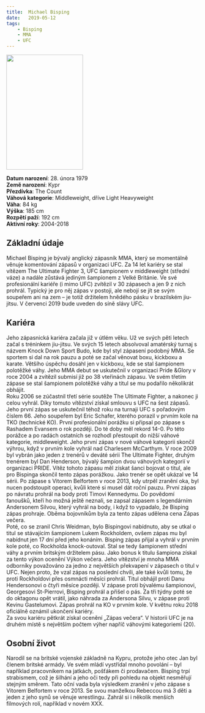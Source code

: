 ```yaml
---
title:  Michael Bisping
date:   2019-05-12
tags: 
    - Bisping
    - MMA
    - UFC
---
```


<img src="https://is.muni.cz/auth/www/488928/Michael-Bisping_obrazek.jpg" width="200" height="300">

**Datum narození**: 28. února 1979 <br>
**Země narození**: Kypr <br>
**Přezdívka**: The Count <br>
**Váhová kategorie**: Middleweight, dříve Light Heavyweight <br>
**Váha**: 84 kg <br>
**Výška**: 185 cm <br>
**Rozpětí paží**: 192 cm <br>
**Aktivní roky**: 2004-2018 <br>

## Základní údaje <br>
Michael Bisping je bývalý anglický zápasník MMA, který se momentálně věnuje komentování zápasů v organizaci UFC. Za 14 let kariéry se stal vítězem The Ultimate Fighter 3, UFC šampionem v middleweight (střední váze) a nadále zůstává jediným šampionem z Velké Británie. Ve své profesionální kariéře (i mimo UFC) zvítězil v 30 zápasech a jen 9 z nich prohrál. Typický je pro něj zápas v postoji, ale nebojí se jít se svým soupeřem ani na zem – je totiž držitelem hnědého pásku v brazilském jiu-jitsu. V červenci 2019 bude uveden do síně slávy UFC. <br>
## Kariéra <br>
Jeho zápasnická kariéra začala již v útlém věku. Už ve svých pěti letech začal s tréninkem jiu-jitsu. Ve svých 15 letech absolvoval amatérský turnaj s názvem Knock Down Sport Budo, kde byl styl zápasení podobný MMA. Se sportem si dal na rok pauzu a poté se začal věnovat boxu, kickboxu a karate. Většího úspěchu dosáhl jen v kickboxu, kde se stal šampionem polotěžké váhy. Jeho MMA debut se uskutečnil v organizaci Pride &Glory v roce 2004 a zvítězil submisí již po 38 vteřinách zápasu. Ve svém třetím zápase se stal šampionem polotěžké váhy a titul se mu podařilo několikrát obhájit. <br>
Roku 2006 se zúčastnil třetí série soutěže The Ultimate Fighter, a nakonec ji celou vyhrál. Díky tomuto vítězství získal smlouvu s UFC na šest zápasů. Jeho první zápas se uskutečnil téhož roku na turnaji UFC s pořadovým číslem 66. Jeho soupeřem byl Eric Schafer, kterého porazil v prvním kole na TKO (technické KO). První profesionální porážku si připsal po zápase s Rashadem Evansem o rok později. Do té doby měl rekord 14-0. Po této porážce a po radách ostatních se rozhodl přestoupit do nižší váhové kategorie, middleweight. Jeho první zápas v nové váhové kategorii skončil výhrou, když v prvním kole vyhrál nad Charlesem McCarthym. V roce 2009 byl vybrán jako jeden z trenérů v deváté sérii The Ultimate Fighter, druhým trenérem byl Dan Henderson, bývalý šampion dvou váhových kategorií v organizaci PRIDE. Vítěz tohoto zápasu měl získat šanci bojovat o titul, ale pro Bispinga skončil tento zápas porážkou. Jako trenér se opět ukázal ve 14 sérii. Po zápase s Vitorem Belfortem v roce 2013, kdy utrpěl zranění oka, byl nucen podstoupit operaci, kvůli které si musel dát roční pauzu. První zápas po návratu prohrál na body proti Timovi Kennedymu. Do povědomí fanoušků, kteří ho možná ještě neznali, se zapsal zápasem s legendárním Andersonem Silvou, který vyhrál na body, i když to vypadalo, že Bisping zápas prohraje. Oběma bojovníkům byla za tento zápas udělena cena Zápas večera. <br>
Poté, co se zranil Chris Weidman, bylo Bispingovi nabídnuto, aby se utkal o titul se stávajícím šampionem Lukem Rockholdem, ovšem zápas mu byl nabídnut jen 17 dní před jeho konáním. Bisping zápas přijal a vyhrál v prvním kole poté, co Rockholda knock-outoval. Stal se tedy šampionem střední váhy a prvním britským držitelem pásu. Jako bonus k titulu šampiona získal za tento výkon ocenění Výkon večera. Jeho vítězství je mnoha MMA odborníky považováno za jedno z největších překvapení v zápasech o titul v UFC. Nejen proto, že vzal zápas na poslední chvíli, ale také kvůli tomu, že proti Rockholdovi přes osmnácti měsíci prohrál. Titul obhájil proti Danu Hendersonovi o čtyři měsíce později. V zápase proti bývalému šampionovi, Georgesovi St-Pierrovi, Bisping prohrál a přišel o pás. Za tři týdny poté se do oktagonu opět vrátil, jako náhrada za Andersona Silvu, v zápase proti Kevinu Gastelumovi. Zápas prohrál na KO v prvním kole. V květnu roku 2018 oficiálně oznámil ukončení kariéry. <br>
Za svou kariéru pětkrát získal ocenění „Zápas večera“. V historii UFC je na druhém místě s největším počtem výher napříč váhovými kategoriemi (20).  <br>
## Osobní život <br>

Narodil se na britské vojenské základně na Kypru, protože jeho otec Jan byl členem britské armády. Ve svém mládí vystřídal mnoho povolání – byl například pracovníkem na jatkách, pošťákem či prodavačem. Bisping trpí strabismem, což je šilhání a jeho oči tedy při pohledu na objekt nesměřují stejným směrem. Tato oční vada byla výsledkem zranění v jeho zápase s Vitorem Belfortem v roce 2013. Se svou manželkou Rebeccou má 3 děti a jeden z jeho synů se věnuje wrestlingu. Zahrál si i několik menších filmových rolí, například v novém XXX. <br>

